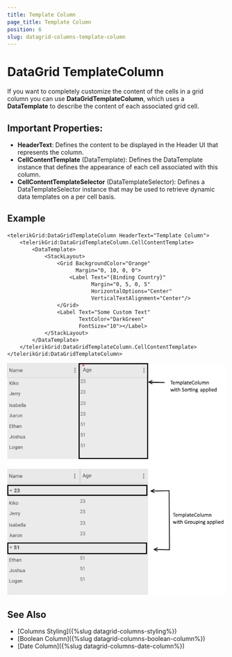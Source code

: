 ```yaml
---
title: Template Column
page_title: Template Column
position: 6
slug: datagrid-columns-template-column
---
```


# DataGrid TemplateColumn

If you want to completely customize the content of the cells in a grid column you can use **DataGridTemplateColumn**, which uses a **DataTemplate** to describe the content of each associated grid cell.

## Important Properties:

* **HeaderText**: Defines the content to be displayed in the Header UI that represents the column.
* **CellContentTemplate** (DataTemplate): Defines the DataTemplate instance that defines the appearance of each cell associated with this column.
* **CellContentTemplateSelector** (DataTemplateSelector): Defines a DataTemplateSelector instance that may be used to retrieve dynamic data templates on a per cell basis.

## Example

```XAML
<telerikGrid:DataGridTemplateColumn HeaderText="Template Column">
    <telerikGrid:DataGridTemplateColumn.CellContentTemplate>
        <DataTemplate>
            <StackLayout>
                <Grid BackgroundColor="Orange"
                      Margin="0, 10, 0, 0">
                    <Label Text="{Binding Country}" 
                           Margin="0, 5, 0, 5"
                           HorizontalOptions="Center"
                           VerticalTextAlignment="Center"/>
                </Grid>
                <Label Text="Some Custom Text" 
                       TextColor="DarkGreen"
                       FontSize="10"></Label>
            </StackLayout>
        </DataTemplate>
    </telerikGrid:DataGridTemplateColumn.CellContentTemplate>
</telerikGrid:DataGridTemplateColumn>
```

![Template Column](images/templatecolumn-overview.png)

## See Also

- [Columns Styling]({%slug datagrid-columns-styling%})
- [Boolean Column]({%slug datagrid-columns-boolean-column%})
- [Date Column]({%slug datagrid-columns-date-column%})
